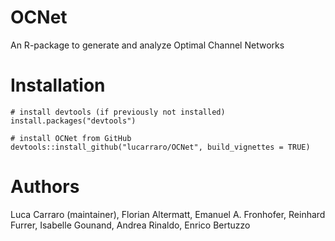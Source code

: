 # OCNet
An R-package to generate and analyze Optimal Channel Networks

# Installation

```
# install devtools (if previously not installed) 
install.packages("devtools")

# install OCNet from GitHub
devtools::install_github("lucarraro/OCNet", build_vignettes = TRUE)
```

# Authors

Luca Carraro (maintainer), Florian Altermatt, Emanuel A. Fronhofer, Reinhard Furrer, Isabelle Gounand, Andrea Rinaldo, Enrico Bertuzzo
